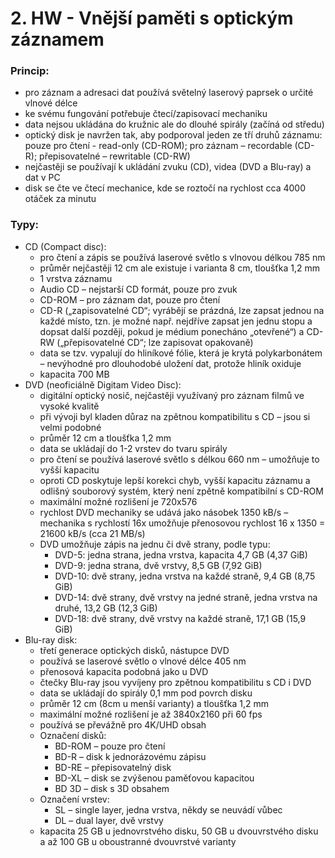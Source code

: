 # 2. HW - Vnější paměti s optickým záznamem


### Princip:
- pro záznam a adresaci dat používá světelný laserový paprsek o určité vlnové délce
- ke svému fungování potřebuje čtecí/zapisovací mechaniku
- data nejsou ukládána do kružnic ale do dlouhé spirály (začíná od středu)
- optický disk je navržen tak, aby podporoval jeden ze tří druhů záznamu: pouze pro čtení -  read-only (CD-ROM); pro záznam – recordable (CD-R); přepisovatelné – rewritable (CD-RW)
- nejčastěji se používají k ukládání zvuku (CD), videa (DVD a Blu-ray) a dat v PC
- disk se čte ve čtecí mechanice, kde se roztočí na rychlost cca 4000 otáček za minutu

### Typy:
- CD (Compact disc):
    - pro čtení a zápis se používá laserové světlo s vlnovou délkou 785 nm
    - průměr nejčastěji 12 cm ale existuje i varianta 8 cm, tloušťka 1,2 mm
    - 1 vrstva záznamu
    - Audio CD – nejstarší CD formát, pouze pro zvuk
    - CD-ROM – pro záznam dat, pouze pro čtení
    - CD-R („zapisovatelné CD“; vyrábějí se prázdná, lze zapsat jednou na každé místo, tzn. je možné např. nejdříve zapsat jen jednu stopu a dopsat další později, pokud je médium ponecháno „otevřené“) a CD-RW („přepisovatelné CD“; lze zapisovat opakovaně)
    - data se tzv. vypalují do hliníkové fólie, která je krytá polykarbonátem – nevýhodné pro dlouhodobé uložení dat, protože hliník oxiduje
    - kapacita 700 MB
- DVD (neoficiálně Digitam Video Disc):
    - digitální optický nosič, nejčastěji využívaný pro záznam filmů ve vysoké kvalitě
    - při vývoji byl kladen důraz na zpětnou kompatibilitu s CD – jsou si velmi podobné
    - průměr 12 cm a tloušťka 1,2 mm
    - data se ukládají do 1-2 vrstev do tvaru spirály
    - pro čtení se používá laserové světlo s délkou 660 nm – umožňuje to vyšší kapacitu
    - oproti CD poskytuje lepší korekci chyb, vyšší kapacitu záznamu a odlišný souborový systém, který není zpětně kompatibilní s CD-ROM
    - maximální možné rozlišení je 720x576
    - rychlost DVD mechaniky se udává jako násobek 1350 kB/s – mechanika s rychlostí 16x umožňuje přenosovou rychlost 16 x 1350 = 21600 kB/s (cca 21 MB/s)
    - DVD umožňuje zápis na jednu či dvě strany, podle typu:
        - DVD-5: jedna strana, jedna vrstva, kapacita 4,7 GB (4,37 GiB)
        - DVD-9: jedna strana, dvě vrstvy, 8,5 GB (7,92 GiB)
        - DVD-10: dvě strany, jedna vrstva na každé straně, 9,4 GB (8,75 GiB)
        - DVD-14: dvě strany, dvě vrstvy na jedné straně, jedna vrstva na druhé, 13,2 GB (12,3 GiB)
        - DVD-18: dvě strany, dvě vrstvy na každé straně, 17,1 GB (15,9 GiB)
- Blu-ray disk:
    - třetí generace optických disků, nástupce DVD
    - používá se laserové světlo o vlnové délce 405 nm
    - přenosová kapacita podobná jako u DVD
    - čtečky Blu-ray jsou vyvíjeny pro zpětnou kompatibilitu s CD i DVD
    - data se ukládají do spirály 0,1 mm pod povrch disku
    - průměr 12 cm (8cm u menší varianty) a tloušťka 1,2 mm
    - maximální možné rozlišení je až 3840x2160 při 60 fps
    - používá se převážně pro 4K/UHD obsah
    - Označení disků:
        - BD-ROM – pouze pro čtení
        - BD-R – disk k jednorázovému zápisu
        - BD-RE – přepisovatelný disk
        - BD-XL – disk se zvýšenou paměťovou kapacitou
        - BD 3D – disk s 3D obsahem
    - Označení vrstev:
        - SL – single layer, jedna vrstva, někdy se neuvádí vůbec
        - DL – dual layer, dvě vrstvy
    - kapacita 25 GB u jednovrstvého disku, 50 GB u dvouvrstvého disku a až 100 GB u oboustranné dvouvrstvé varianty


